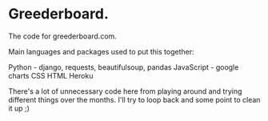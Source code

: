 # Greederboard.

The code for greederboard.com.

Main languages and packages used to put this together:

Python - django, requests, beautifulsoup, pandas
JavaScript - google charts
CSS
HTML
Heroku

There's a lot of unnecessary code here from playing around and trying different things over the months. I'll try to loop back and some point to clean it up ;)